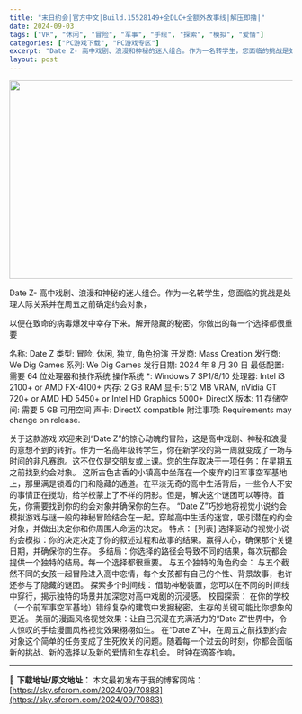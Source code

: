 ```yaml
---
title: "末日约会|官方中文|Build.15528149+全DLC+全额外故事线|解压即撸|"
date: 2024-09-03
tags: ["VR", "休闲", "冒险", "军事", "手绘", "探索", "模拟", "爱情"]
categories: ["PC游戏下载", "PC游戏专区"]
excerpt: "Date Z- 高中戏剧、浪漫和神秘的迷人组合。作为一名转学生，您面临的挑战是处理人际关系并在周五之前确定约会对象， 以便在致命的病毒爆发中幸存下来。解开隐藏的秘密。你做出的每一个选择都很重要 名称: Date Z 类型: 冒险, 休闲, 独立, 角色扮演 开发商: Mass Creation 发行&hellip;"
layout: post
---
```


<img class="aligncenter size-full wp-image-70860" src="https://sky.sfcrom.com/wp-content/uploads/2024/09/202409030926256.webp" alt="" width="616" height="353" />

Date Z- 高中戏剧、浪漫和神秘的迷人组合。作为一名转学生，您面临的挑战是处理人际关系并在周五之前确定约会对象，

以便在致命的病毒爆发中幸存下来。解开隐藏的秘密。你做出的每一个选择都很重要

名称: Date Z
类型: 冒险, 休闲, 独立, 角色扮演
开发商: Mass Creation
发行商: We Dig Games
系列: We Dig Games
发行日期: 2024 年 8 月 30 日
最低配置:
需要 64 位处理器和操作系统
操作系统 *: Windows 7 SP1/8/10
处理器: Intel i3 2100+ or AMD FX-4100+
内存: 2 GB RAM
显卡: 512 MB VRAM, nVidia GT 720+ or AMD HD 5450+ or Intel HD Graphics 5000+
DirectX 版本: 11
存储空间: 需要 5 GB 可用空间
声卡: DirectX compatible
附注事项: Requirements may change on release.

关于这款游戏
欢迎来到“Date Z”的惊心动魄的冒险，这是高中戏剧、神秘和浪漫的意想不到的转折。作为一名高年级转学生，你在新学校的第一周就变成了一场与时间的非凡赛跑。这不仅仅是交朋友或上课。您的生存取决于一项任务：在星期五之前找到约会对象。
这所古色古香的小镇高中坐落在一个废弃的旧军事空军基地上，那里满是锁着的门和隐藏的通道。在平淡无奇的高中生活背后，一些令人不安的事情正在搅动，给学校蒙上了不祥的阴影。但是，解决这个谜团可以等待。首先，你需要找到你的约会对象并确保你的生存。
“Date Z”巧妙地将视觉小说约会模拟游戏与谜一般的神秘冒险结合在一起。穿越高中生活的迷宫，吸引潜在的约会对象，并做出决定你和你周围人命运的决定。
特点：
[列表]
选择驱动的视觉小说约会模拟：你的决定决定了你的叙述过程和故事的结果。赢得人心，确保那个关键日期，并确保你的生存。
多结局：你选择的路径会导致不同的结果，每次玩都会提供一个独特的结局。每一个选择都很重要。
与五个独特的角色约会： 与五个截然不同的女孩一起冒险进入高中恋情，每个女孩都有自己的个性、背景故事，也许还参与了隐藏的谜团。
探索多个时间线： 借助神秘装置，您可以在不同的时间线中穿行，揭示独特的场景并加深您对高中戏剧的沉浸感。
校园探索： 在你的学校（一个前军事空军基地）错综复杂的建筑中发掘秘密。生存的关键可能比你想象的更近。
美丽的漫画风格视觉效果：让自己沉浸在充满活力的“Date Z”世界中，令人惊叹的手绘漫画风格视觉效果栩栩如生。
在“Date Z”中，在周五之前找到约会对象这个简单的任务变成了生死攸关的问题。随着每一个过去的时刻，你都会面临新的挑战、新的选择以及新的爱情和生存机会。
时钟在滴答作响。

---
📖 **下载地址/原文地址：** 本文最初发布于我的博客网站：[https://sky.sfcrom.com/2024/09/70883](https://sky.sfcrom.com/2024/09/70883)
